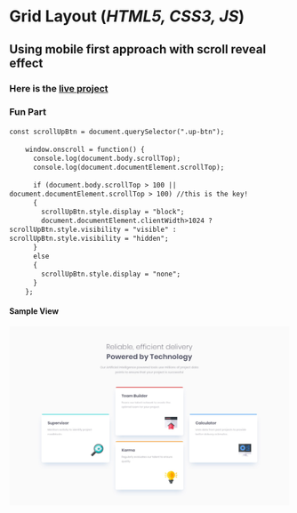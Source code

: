 # Grid Layout (*HTML5, CSS3, JS*)

## Using mobile first approach with scroll reveal effect

### Here is the [live project](https://frontend-mentor-challenges-2-six.vercel.app/)

### Fun Part

```
const scrollUpBtn = document.querySelector(".up-btn");
    
    window.onscroll = function() {
      console.log(document.body.scrollTop);
      console.log(document.documentElement.scrollTop);

      if (document.body.scrollTop > 100 || document.documentElement.scrollTop > 100) //this is the key!
      {
        scrollUpBtn.style.display = "block";
        document.documentElement.clientWidth>1024 ? scrollUpBtn.style.visibility = "visible" : scrollUpBtn.style.visibility = "hidden";
      }
      else
      {
        scrollUpBtn.style.display = "none";
      }
    };
```

#### Sample View

![Project Demo](design/desktop-design.jpg)



